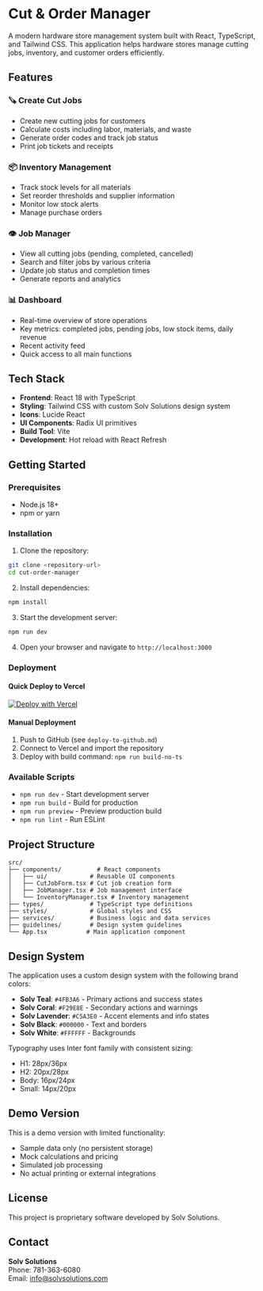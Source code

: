 # Cut & Order Manager

A modern hardware store management system built with React, TypeScript, and Tailwind CSS. This application helps hardware stores manage cutting jobs, inventory, and customer orders efficiently.

## Features

### 🪚 Create Cut Jobs
- Create new cutting jobs for customers
- Calculate costs including labor, materials, and waste
- Generate order codes and track job status
- Print job tickets and receipts

### 📦 Inventory Management
- Track stock levels for all materials
- Set reorder thresholds and supplier information
- Monitor low stock alerts
- Manage purchase orders

### 👁️ Job Manager
- View all cutting jobs (pending, completed, cancelled)
- Search and filter jobs by various criteria
- Update job status and completion times
- Generate reports and analytics

### 📊 Dashboard
- Real-time overview of store operations
- Key metrics: completed jobs, pending jobs, low stock items, daily revenue
- Recent activity feed
- Quick access to all main functions

## Tech Stack

- **Frontend**: React 18 with TypeScript
- **Styling**: Tailwind CSS with custom Solv Solutions design system
- **Icons**: Lucide React
- **UI Components**: Radix UI primitives
- **Build Tool**: Vite
- **Development**: Hot reload with React Refresh

## Getting Started

### Prerequisites
- Node.js 18+ 
- npm or yarn

### Installation

1. Clone the repository:
```bash
git clone <repository-url>
cd cut-order-manager
```

2. Install dependencies:
```bash
npm install
```

3. Start the development server:
```bash
npm run dev
```

4. Open your browser and navigate to `http://localhost:3000`

### Deployment

#### Quick Deploy to Vercel

[![Deploy with Vercel](https://vercel.com/button)](https://vercel.com/new/clone?repository-url=https://github.com/YOUR_USERNAME/cut-order-manager)

#### Manual Deployment

1. Push to GitHub (see `deploy-to-github.md`)
2. Connect to Vercel and import the repository
3. Deploy with build command: `npm run build-no-ts`

### Available Scripts

- `npm run dev` - Start development server
- `npm run build` - Build for production
- `npm run preview` - Preview production build
- `npm run lint` - Run ESLint

## Project Structure

```
src/
├── components/          # React components
│   ├── ui/            # Reusable UI components
│   ├── CutJobForm.tsx # Cut job creation form
│   ├── JobManager.tsx # Job management interface
│   └── InventoryManager.tsx # Inventory management
├── types/             # TypeScript type definitions
├── styles/            # Global styles and CSS
├── services/          # Business logic and data services
├── guidelines/        # Design system guidelines
└── App.tsx           # Main application component
```

## Design System

The application uses a custom design system with the following brand colors:

- **Solv Teal**: `#4FB3A6` - Primary actions and success states
- **Solv Coral**: `#F29E8E` - Secondary actions and warnings
- **Solv Lavender**: `#C5A3E0` - Accent elements and info states
- **Solv Black**: `#000000` - Text and borders
- **Solv White**: `#FFFFFF` - Backgrounds

Typography uses Inter font family with consistent sizing:
- H1: 28px/36px
- H2: 20px/28px  
- Body: 16px/24px
- Small: 14px/20px

## Demo Version

This is a demo version with limited functionality:
- Sample data only (no persistent storage)
- Mock calculations and pricing
- Simulated job processing
- No actual printing or external integrations

## License

This project is proprietary software developed by Solv Solutions.

## Contact

**Solv Solutions**  
Phone: 781-363-6080  
Email: info@solvsolutions.com 